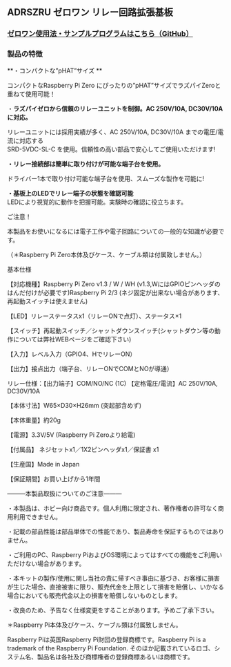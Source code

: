 <!--
---
name: ADRSZRU
class: board
type: other
formfactor: pHAT
manufacturer: BitTradeOne
description: ADRSZRU ゼロワン リレー回路拡張基板
url: http://bit-trade-one.co.jp/product/module/adrszru/
github: https://github.com/bit-trade-one/RasPi-Zero-One-Series/tree/master/2nd/ADRSZRU_Relay_Unit
buy: http://btoshop.jp/2018/08/20/4562469771908/
image: 'adrszru.png'
pincount: 40
eeprom: no
power:
  '1':
  '2':
ground:
  '6':
  '9':
  '14':
  '20':
  '25':
  '30':
  '34':
  '39':
pin:
  '7':
    name: Enable
    mode: output
    active: high
  '31':
    name: ShutDownSW
    mode: input
    active: low
  '37':
    name: StatusLED
    mode: output
    active: high
-->
ADRSZRU ゼロワン リレー回路拡張基板
----------------------

<!--
[

<img alt="WP-製品紹介M49-ADRSZRU-MAIN" class="alignnone size-full wp-image-7886" height="300" sizes="(max-width: 696px) 100vw, 696px" src="http://bit-trade-one.co.jp/wp/wp-content/uploads/2018/08/acb767c7c68fddb9b3f1b609d4c4c213.png" srcset="http://bit-trade-one.co.jp/wp/wp-content/uploads/2018/08/acb767c7c68fddb9b3f1b609d4c4c213.png 696w, http://bit-trade-one.co.jp/wp/wp-content/uploads/2018/08/acb767c7c68fddb9b3f1b609d4c4c213-300x129.png 300w" width="696"/>

![WP-製品紹介M49-ADRSZRU-MAIN](data:image/svg+xml,%3Csvg%20xmlns=%22http://www.w3.org/2000/svg%22%20viewBox=%220%200%20696%20300%22%3E%3C/svg%3E)](http://bit-trade-one.co.jp/wp/wp-content/uploads/2018/08/acb767c7c68fddb9b3f1b609d4c4c213.png)
-->

### **[ゼロワン使用法・サンプルプログラムはこちら（GitHub）](https://github.com/bit-trade-one/RasPi-Zero-One-Series)**

### 製品の特徴

**・コンパクトな”pHAT”サイズ   **

コンパクトなRaspberry Pi Zero にぴったりの”pHAT”サイズでラズパイZeroと重ねて使用可能！

・**ラズパイゼロから信頼のリレーユニットを制御。AC 250V/10A, DC30V/10A に対応。**

リレーユニットには採用実績が多く、AC 250V/10A, DC30V/10A までの電圧/電流に対応する  
SRD-5VDC-SL-C を使用。信頼性の高い部品で安心してご使用いただけます!

**・リレー接続部は簡単に取り付けが可能な端子台を使用。**

ドライバー1本で取り付け可能な端子台を使用、スムーズな製作を可能に!

**・基板上のLEDでリレー端子の状態を確認可能**  
LEDにより視覚的に動作を把握可能。実験時の確認に役立ちます。

ご注意！

本製品をお使いになるには電子工作や電子回路についての一般的な知識が必要です。

（＊Raspberry Pi Zero本体及びケース、ケーブル類は付属致しません。） 

<!--
[

<img alt="WP-製品紹介M49-ADRSZRU-SUB" class="alignnone size-full wp-image-7887" height="177" sizes="(max-width: 693px) 100vw, 693px" src="http://bit-trade-one.co.jp/wp/wp-content/uploads/2018/08/f3774acfa0a673bad3beeaa5811a420f.png" srcset="http://bit-trade-one.co.jp/wp/wp-content/uploads/2018/08/f3774acfa0a673bad3beeaa5811a420f.png 693w, http://bit-trade-one.co.jp/wp/wp-content/uploads/2018/08/f3774acfa0a673bad3beeaa5811a420f-300x77.png 300w" width="693"/>

![WP-製品紹介M49-ADRSZRU-SUB](data:image/svg+xml,%3Csvg%20xmlns=%22http://www.w3.org/2000/svg%22%20viewBox=%220%200%20693%20177%22%3E%3C/svg%3E)](http://bit-trade-one.co.jp/wp/wp-content/uploads/2018/08/f3774acfa0a673bad3beeaa5811a420f.png)
-->

基本仕様

【対応機種】Raspberry Pi Zero v1.3 / W / WH (v1.3,WにはGPIOピンヘッダのはんだ付けが必要です)Raspberry Pi 2/3 (ネジ固定が出来ない場合があります、再起動スイッチは使えません)

【LED】リレーステータスx1（リレーONで点灯）、ステータス×1

【スイッチ】再起動スイッチ／シャットダウンスイッチ(シャットダウン等の動作については弊社WEBページをご確認下さい)

【入力】レベル入力（GPIO4、HでリレーON）

【出力】接点出力（端子台、リレーONでCOMとNOが導通）

リレー仕様：【出力端子】COM/NO/NC (1C) 【定格電圧/電流】AC 250V/10A, DC30V/10A

【本体寸法】W65×D30×H26mm (突起部含めず)

【本体重量】約20g

【電源】3.3V/5V (Raspberry Pi Zeroより給電)

【付属品】 ネジセットx1／1X2ピンヘッダx1／保証書 x1

【生産国】Made in Japan

【保証期間】お買い上げから1年間

―――本製品取扱についてのご注意―――

・本製品は、ホビー向け商品です。個人利用に限定され、著作権者の許可なく商用利用できません。

・記載の部品性能は部品単体での性能であり、製品寿命を保証するものではありません。

・ご利用のPC、Raspberry PiおよびOS環境によってはすべての機能をご利用いただけない場合があります。

・本キットの製作/使用に関し当社の責に帰すべき事由に基づき、お客様に損害が生じた場合、直接被害に限り、販売代金を上限として損害を賠償し、いかなる場合においても販売代金以上の損害を賠償しないものとします。

・改良のため、予告なく仕様変更をすることがあります。予めご了承下さい。

＊Raspberry Pi本体及びケース、ケーブル類は付属致しません。

Raspberry Piは英国Raspberry Pi財団の登録商標です。Raspberry Pi is a trademark of the Raspberry Pi Foundation. そのほか記載されているロゴ、システム名、製品名は各社及び商標権者の登録商標あるいは商標です。
